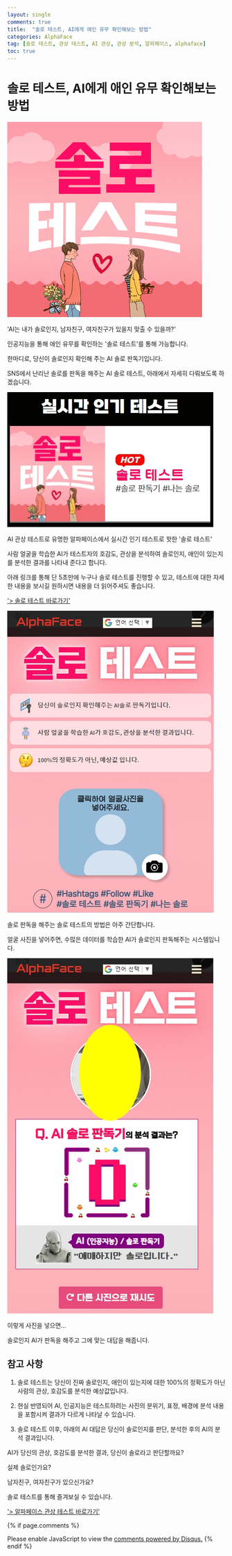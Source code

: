 ```yaml
---
layout: single
comments: true
title:  "솔로 테스트, AI에게 애인 유무 확인해보는 방법"
categories: AlphaFace
tag: [솔로 테스트, 관상 테스트, AI 관상, 관상 분석, 알파페이스, alphaface]
toc: true
---
```



  <!-- Google addsense -->
  <script async src="https://pagead2.googlesyndication.com/pagead/js/adsbygoogle.js?client=ca-pub-2367691231152778"
    crossorigin="anonymous"></script>
  <!-- 상단 2개 -->
  <ins class="adsbygoogle" style="display:block" data-ad-client="ca-pub-2367691231152778" data-ad-slot="7442206282"
    data-ad-format="auto" data-full-width-responsive="true"></ins>
  <script>
    (adsbygoogle = window.adsbygoogle || []).push({});
  </script>


# 솔로 테스트, AI에게 애인 유무 확인해보는 방법

![solotest_page](/assets/img/39-1.jpg)

'AI는 내가 솔로인지, 남자친구, 여자친구가 있을지 맞출 수 있을까?'

인공지능을 통해 애인 유무를 확인하는 '솔로 테스트'를 통해 가능합니다.

한마디로, 당신이 솔로인지 확인해 주는 AI 솔로 판독기입니다.

SNS에서 난리난 솔로를 판독을 해주는 AI 솔로 테스트, 아래에서 자세히 다뤄보도록 하겠습니다.


![solotest_page](/assets/img/39-2.jpg)

AI 관상 테스트로 유명한 알파페이스에서 실시간 인기 테스트로 핫한 '솔로 테스트'

사람 얼굴을 학습한 AI가 테스트자의 호감도, 관상을 분석하여 솔로인지, 애인이 있는지를 분석한 결과를 나타내 준다고 합니다.

아래 링크를 통해 단 5초만에 누구나 솔로 테스트를 진행할 수 있고, 테스트에 대한 자세한 내용을 보시길 원하시면 내용을 더 읽어주셔도 좋습니다.

<a href="https://alphaface-ai.com/solotest/">'> 솔로 테스트 바로가기'</a>


![solotest_page](/assets/img/39-3.jpg)

솔로 판독을 해주는 솔로 테스트의 방법은 아주 간단합니다.

얼굴 사진을 넣어주면, 수많은 데이터를 학습한 AI가 솔로인지 판독해주는 시스템입니다.


![solotest_page](/assets/img/39-4.jpg)

이렇게 사진을 넣으면...

솔로인지 AI가 판독을 해주고 그에 맞는 대답을 해줍니다.



## 참고 사항

1. 솔로 테스트는 당신이 진짜 솔로인지, 애인이 있는지에 대한 100%의 정확도가 아닌 사람의 관상, 호감도를 분석한 예상값입니다.

2. 현실 반영되어 AI, 인공지능은 테스트하려는 사진의 분위기, 표정, 배경에 분석 내용을 포함시켜 결과가 다르게 나타날 수 있습니다.

3. 솔로 테스트 이후, 아래의 AI 대답은 당신이 솔로인지를 판단, 분석한 후의 AI의 분석 결과입니다.

AI가 당신의 관상, 호감도를 분석한 결과, 당신이 솔로라고 판단할까요?

실제 솔로인가요?

남자친구, 여자친구가 있으신가요?

솔로 테스트를 통해 즐겨보실 수 있습니다.

<a href="https://alphaface-ai.com/">'> 알파페이스 관상 테스트 바로가기'</a>


  <!-- Google addsense -->
  <script async src="https://pagead2.googlesyndication.com/pagead/js/adsbygoogle.js?client=ca-pub-2367691231152778"
    crossorigin="anonymous"></script>
  <!-- alphaface.footer.add -->
  <ins class="adsbygoogle" style="display:block" data-ad-client="ca-pub-2367691231152778" data-ad-slot="8141421734"
    data-ad-format="auto" data-full-width-responsive="true"></ins>
  <script>
    (adsbygoogle = window.adsbygoogle || []).push({});
  </script>


{% if page.comments %}
<div id="disqus_thread"></div>
<script>
    /**
    *  RECOMMENDED CONFIGURATION VARIABLES: EDIT AND UNCOMMENT THE SECTION BELOW TO INSERT DYNAMIC VALUES FROM YOUR PLATFORM OR CMS.
    *  LEARN WHY DEFINING THESE VARIABLES IS IMPORTANT: https://disqus.com/admin/universalcode/#configuration-variables    */
    
    var disqus_config = function () {
    this.page.url = "{{ page.url | absolute_url }};";  // Replace PAGE_URL with your page's canonical URL variable
    this.page.identifier = "{{ page.id }}";; // Replace PAGE_IDENTIFIER with your page's unique identifier variable
    };
    
    (function() { // DON'T EDIT BELOW THIS LINE
    var d = document, s = d.createElement('script');
    s.src = 'https://alphafaceblog.disqus.com/embed.js';
    s.setAttribute('data-timestamp', +new Date());
    (d.head || d.body).appendChild(s);
    })();
</script>
<noscript>Please enable JavaScript to view the <a href="https://disqus.com/?ref_noscript">comments powered by Disqus.</a></noscript>
{% endif %}